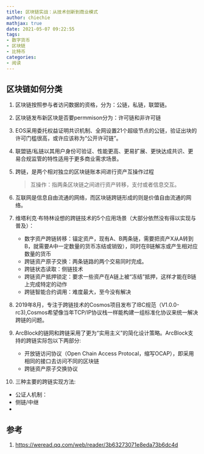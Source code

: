 ```yaml
---
title: 区块链实战：从技术创新到商业模式
author: chiechie
mathjax: true
date: 2021-05-07 09:22:55
tags: 
- 数字货币
- 区块链
- 比特币
categories: 
- 阅读
---
```


## 区块链如何分类

1. 区块链按照参与者访问数据的资格，分为：公链，私链，联盟链。
2. 区块链发布新区块是否要permmison分为：许可链和非许可链
3. EOS采用委托权益证明共识机制、全网设置21个超级节点的公链，验证出块的许可门槛很高，或许应该称为“公开许可链”。
4. 联盟链/私链以其用户身份可验证、性能更高、更易扩展、更快达成共识、更易合规监管的特性适用于更多商业需求场景。
5. 跨链，是两个相对独立的区块链账本间进行资产互操作过程

    > 互操作：指两条区块链之间进行资产转移，支付或者信息交互。
6. 互联网是信息自由流通的网络，而区块链跨链形成的则是价值自由流通的网络。
7. 维塔利克·布特林设想的跨链技术的5个应用场景（大部分依然没有得以实现与普及）：
    - 数字资产跨链转移：锚定资产，现有A、B两条链，需要把资产X从A转到B，就需要A中一定数量的货币冻结或销毁），同时在B链解冻或产生相对应数量的货币
    - 跨链资产原子交换：两条链路的两个交易同时完成。
    - 跨链状态读取：侧链技术
    - 跨链资产抵押锁定：要求一些资产在A链上被“冻结”抵押，这样才能在B链上完成特定的动作
    - 跨链智能合约调用：难度最大，至今没有解决
8. 2019年8月，专注于跨链技术的Cosmos项目发布了IBC规范（V1.0.0-rc3),Cosmos希望像当年TCP/IP协议栈一样能构建一组标准化协议来统一解决跨链的问题。
9. ArcBlock的链网和跨链采用了更为“实用主义”的简化设计策略。ArcBlock支持的跨链实际包以下两部分:
   - 开放链访问协议（Open Chain Access Protocal，缩写OCAP），即采用相同的接口去访问不同的区块链
   - 跨链资产原子交换协议
10. 三种主要的跨链实现方法:
   - 公证人机制：
   - 侧链/中继
   - 



## 参考
1. https://weread.qq.com/web/reader/3b63273071e8eda73b6dc4d